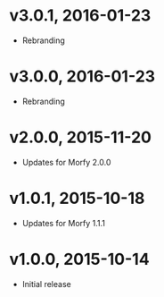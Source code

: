 # v3.0.1, 2016-01-23
* Rebranding

# v3.0.0, 2016-01-23
* Rebranding

# v2.0.0, 2015-11-20
* Updates for Morfy 2.0.0

# v1.0.1, 2015-10-18
* Updates for Morfy 1.1.1

# v1.0.0, 2015-10-14
* Initial release
